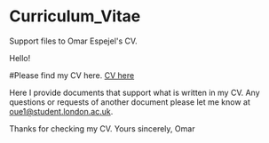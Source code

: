 # Curriculum_Vitae
Support files to Omar Espejel's CV.

Hello!

#Please find my CV here. [CV here](https://github.com/omarespejel/Curriculum_Vitae/blob/master/SupportFiles/CVEspejel.pdf)

Here I provide documents that support what is written in my CV. Any questions or requests of another document please let me know at oue1@student.london.ac.uk.

Thanks for checking my CV.
Yours sincerely,
Omar
